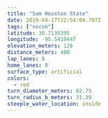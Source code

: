 ```yaml
---
title: "Sam Houston State"
date: 2019-04-17T22:54:04.797Z
tags: ["socon"]
latitude: 30.7139395
longitude: -95.5419447
elevation_meters: 126
distance_meters: 400
lap_lanes: 8
home_lanes: 8
surface_type: artificial
colors:
  - red
turn_diameter_meters: 62.75
turn_radius_b_meters: 31.39
steeple_water_location: inside
---
```

